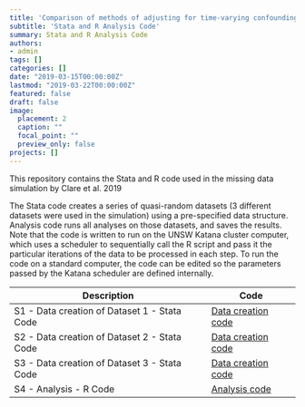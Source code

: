 ```yaml
---
title: 'Comparison of methods of adjusting for time-varying confounding with missing data – A Monte-Carlo simulation study'
subtitle: 'Stata and R Analysis Code'
summary: Stata and R Analysis Code
authors:
- admin
tags: []
categories: []
date: "2019-03-15T00:00:00Z"
lastmod: "2019-03-22T00:00:00Z"
featured: false
draft: false
image:
  placement: 2
  caption: ""
  focal_point: ""
  preview_only: false
projects: []
---
```


This repository contains the Stata and R code used in the missing data simulation by Clare et al. 2019

The Stata code creates a series of quasi-random datasets (3 different datasets were used in the simulation) using a pre-specified data structure.
Analysis code runs all analyses on those datasets, and saves the results. Note that the code is written to run on the UNSW Katana cluster computer, which uses a scheduler to sequentially call the R script and pass it the particular iterations of the data to be processed in each step. To run the code on a standard computer, the code can be edited so the parameters passed by the Katana scheduler are defined internally.

| Description | Code |
| --- | --- |
| S1 - Data creation of Dataset 1 - Stata Code | [Data creation code](Code/S1_data_creation_dataset1.do) |
| S2 - Data creation of Dataset 2 - Stata Code | [Data creation code](Code/S2_data_creation_dataset2.do) |
| S3 - Data creation of Dataset 3 - Stata Code | [Data creation code](Code/S3_data_creation_dataset3.do) |
| S4 - Analysis - R Code | [Analysis code](Code/S4_analysis_code.R) |en ML, van der Laan MJ. ltmle: An R Package Implementing Targeted Minimum Loss-Based Estimation for Longitudinal Data. Journal of Statistical Software. 2017;81(1):1-21.